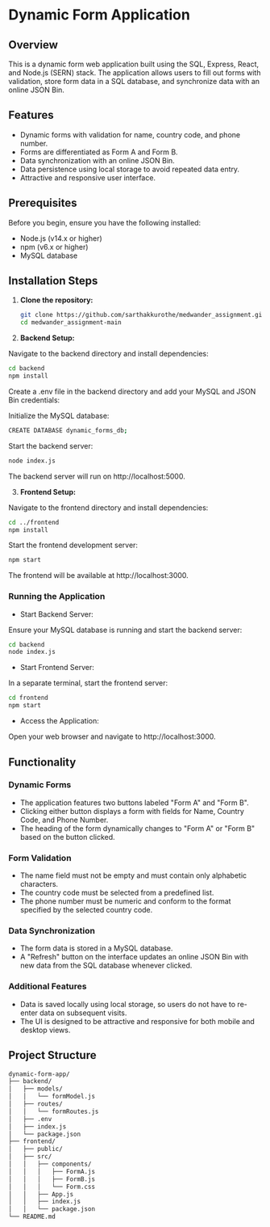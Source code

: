 # Dynamic Form Application

## Overview

This is a dynamic form web application built using the SQL, Express, React, and Node.js (SERN) stack. The application allows users to fill out forms with validation, store form data in a SQL database, and synchronize data with an online JSON Bin.

## Features

- Dynamic forms with validation for name, country code, and phone number.
- Forms are differentiated as Form A and Form B.
- Data synchronization with an online JSON Bin.
- Data persistence using local storage to avoid repeated data entry.
- Attractive and responsive user interface.

## Prerequisites

Before you begin, ensure you have the following installed:

- Node.js (v14.x or higher)
- npm (v6.x or higher)
- MySQL database

## Installation Steps

1. **Clone the repository:**

   ```bash
   git clone https://github.com/sarthakkurothe/medwander_assignment.git
   cd medwander_assignment-main
   ```
   
2. **Backend Setup:**

Navigate to the backend directory and install dependencies:

   ```bash
   cd backend
   npm install
   ```

Create a .env file in the backend directory and add your MySQL and JSON Bin credentials:

Initialize the MySQL database:

   ```bash
   CREATE DATABASE dynamic_forms_db;
   ```

Start the backend server:

   ```bash
   node index.js
   ```

The backend server will run on http://localhost:5000.

3. **Frontend Setup:**

Navigate to the frontend directory and install dependencies:

   ```bash
   cd ../frontend
   npm install
   ```
Start the frontend development server:

   ```bash
   npm start
   ```

The frontend will be available at http://localhost:3000.

### Running the Application

- Start Backend Server:

Ensure your MySQL database is running and start the backend server:

```bash
cd backend
node index.js
```
 
- Start Frontend Server:

In a separate terminal, start the frontend server:

```bash
cd frontend
npm start
```

- Access the Application:

Open your web browser and navigate to http://localhost:3000.

## Functionality

### Dynamic Forms

- The application features two buttons labeled "Form A" and "Form B".
- Clicking either button displays a form with fields for Name, Country Code, and Phone Number.
- The heading of the form dynamically changes to "Form A" or "Form B" based on the button clicked.
 
### Form Validation
- The name field must not be empty and must contain only alphabetic characters.
- The country code must be selected from a predefined list.
- The phone number must be numeric and conform to the format specified by the selected country code.

### Data Synchronization
- The form data is stored in a MySQL database.
- A "Refresh" button on the interface updates an online JSON Bin with new data from the SQL database whenever clicked.

### Additional Features
- Data is saved locally using local storage, so users do not have to re-enter data on subsequent visits.
- The UI is designed to be attractive and responsive for both mobile and desktop views.

## Project Structure

   ```bash
   dynamic-form-app/
├── backend/
│   ├── models/
│   │   └── formModel.js
│   ├── routes/
│   │   └── formRoutes.js
│   ├── .env
│   ├── index.js
│   └── package.json
├── frontend/
│   ├── public/
│   ├── src/
│   │   ├── components/
│   │   │   ├── FormA.js
│   │   │   ├── FormB.js
│   │   │   └── Form.css
│   │   ├── App.js
│   │   ├── index.js
│   │   └── package.json
└── README.md
   ```




